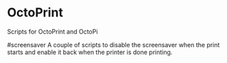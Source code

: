 # OctoPrint
Scripts for OctoPrint and OctoPi

#screensaver
A couple of scripts to disable the screensaver when the print starts and enable it back when the printer is done printing.